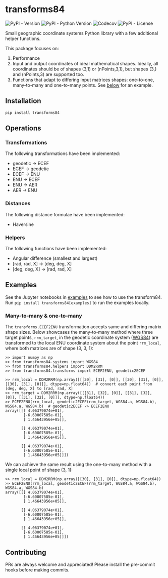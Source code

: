 # transforms84
![PyPI - Version](https://img.shields.io/pypi/v/transforms84)
![PyPI - Python Version](https://img.shields.io/pypi/pyversions/transforms84)
![Codecov](https://img.shields.io/codecov/c/gh/Stoops-ML/transforms84)
![PyPI - License](https://img.shields.io/pypi/l/transforms84)

Small geographic coordinate systems Python library with a few additional helper functions.

This package focuses on:
1. Performance
2. Input and output coordinates of ideal mathematical shapes. Ideally, all coordinates should be of shapes (3,1) or (nPoints,3,1), but shapes (3,) and (nPoints,3) are supported too.
3. Functions that adapt to differing input matrices shapes: one-to-one, many-to-many and one-to-many points. See [below](#many-to-many--one-to-many) for an example.

## Installation
`pip install transforms84`

## Operations
### Transformations
The following transformations have been implemented:
- geodetic &rarr; ECEF
- ECEF &rarr; geodetic
- ECEF &rarr; ENU
- ENU &rarr; ECEF
- ENU &rarr; AER
- AER &rarr; ENU

### Distances
The following distance formulae have been implemented:
- Haversine

### Helpers
The following functions have been implemented:
- Angular difference (smallest and largest)
- [rad, rad, X] &rarr; [deg, deg, X]
- [deg, deg, X] &rarr; [rad, rad, X]

## Examples
See the Jupyter notebooks in [examples](examples) to see how to use the transform84. Run `pip install transforms84[examples]` to run the examples locally.

### Many-to-many & one-to-many
The `transforms.ECEF2ENU` transformation accepts same and differing matrix shape sizes. Below showcases the many-to-many method where three target points, `rrm_target`, in the geodetic coordinate system ([WGS84](https://en.wikipedia.org/wiki/World_Geodetic_System)) are transformed to the local ENU coordinate system about the point `rrm_local`, where both matrices are of shape (3, 3, 1):
```
>> import numpy as np
>> from transforms84.systems import WGS84
>> from transforms84.helpers import DDM2RRM
>> from transforms84.transforms import ECEF2ENU, geodetic2ECEF

>> rrm_local = DDM2RRM(np.array([[[30], [31], [0]], [[30], [31], [0]], [[30], [31], [0]]], dtype=np.float64))  # convert each point from [deg, deg, X] to [rad, rad, X]
>> rrm_target = DDM2RRM(np.array([[[31], [32], [0]], [[31], [32], [0]], [[31], [32], [0]]], dtype=np.float64))
>> ECEF2ENU(rrm_local, geodetic2ECEF(rrm_target, WGS84.a, WGS84.b), WGS84.a, WGS84.b)  # geodetic2ECEF -> ECEF2ENU
array([[[ 4.06379074e+01],
        [-6.60007585e-01],
        [ 1.46643956e+05]],

       [[ 4.06379074e+01],
        [-6.60007585e-01],
        [ 1.46643956e+05]],

       [[ 4.06379074e+01],
        [-6.60007585e-01],
        [ 1.46643956e+05]]])
```

We can achieve the same result using the one-to-many method with a single local point of shape (3, 1):
```
>> rrm_local = DDM2RRM(np.array([[30], [31], [0]], dtype=np.float64))
>> ECEF2ENU(rrm_local, geodetic2ECEF(rrm_target, WGS84.a, WGS84.b), WGS84.a, WGS84.b)
array([[[ 4.06379074e+01],
        [-6.60007585e-01],
        [ 1.46643956e+05]],

       [[ 4.06379074e+01],
        [-6.60007585e-01],
        [ 1.46643956e+05]],

       [[ 4.06379074e+01],
        [-6.60007585e-01],
        [ 1.46643956e+05]]])
```

## Contributing
PRs are always welcome and appreciated! Please install the pre-commit hooks before making commits.
